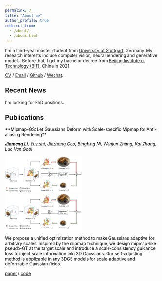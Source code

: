```yaml
---
permalink: /
title: "About me"
author_profile: true
redirect_from: 
  - /about/
  - /about.html
---
```


I'm a third-year master student from [University of Stuttgart](https://www.uni-stuttgart.de/en/), Germany. My research interests include computer vision, neural rendering and generative models. Before that, I got my bachelor degree from [Beijing Institute of Technology (BIT)](https://english.bit.edu.cn/), China in 2021.

[CV](../assets/cv_github.pdf) / [Email](mailto:st179481@stud.uni-stuttgart.de) / [Github](https://github.com/renaissanceee) / [Wechat](../images/wechat.jpg).

## Recent News
I'm looking for PhD positions.
## Publications
<span style="color:black;">
  <a href="https://arxiv.org/abs/2408.06286" style="color:black; text-decoration:none;">
    **Mipmap-GS: Let Gaussians Deform with Scale-specific Mipmap for Anti-aliasing Rendering**
  </a>

  ***[Jiameng Li](https://renaissanceee.github.io/)**, [Yue shi](https://shiyue001.github.io/), [Jiezhang Cao](https://www.jiezhangcao.com/), Bingbing Ni, Wenjun Zhang, Kai Zhang, Luc Van Gool*
</span>
<p style="margin: 0; padding: 0;">
    <img src="./images/mipmap_logo.png" alt="Logo" width="50%">
  </a>
</p>
<img src="./images/mipmap_logo.png" alt="Logo" width="50%">

We propose a unified optimization method to make Gaussians adaptive for arbitrary scales. Inspired by the mipmap technique, we design mipmap-like pseudo-GT at the target scale and introduce a scale-consistency guidance loss to inject scale information into 3D Gaussians. Our self-adjusting method is applicable in any 3DGS models for scale-adaptive and deformable Gaussian fields.

[paper](https://arxiv.org/abs/2408.06286) / [code](https://github.com/renaissanceee/Mipmap-GS)
